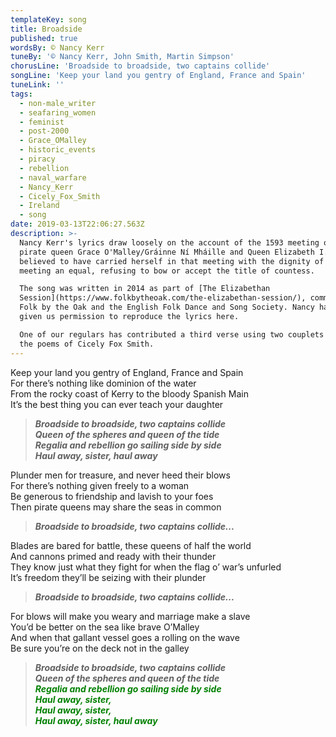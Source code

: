 ```yaml
---
templateKey: song
title: Broadside
published: true
wordsBy: © Nancy Kerr
tuneBy: '© Nancy Kerr, John Smith, Martin Simpson'
chorusLine: 'Broadside to broadside, two captains collide'
songLine: 'Keep your land you gentry of England, France and Spain'
tuneLink: ''
tags:
  - non-male_writer
  - seafaring_women
  - feminist
  - post-2000
  - Grace_OMalley
  - historic_events
  - piracy
  - rebellion
  - naval_warfare
  - Nancy_Kerr
  - Cicely_Fox_Smith
  - Ireland
  - song
date: 2019-03-13T22:06:27.563Z
description: >-
  Nancy Kerr's lyrics draw loosely on the account of the 1593 meeting of Irish
  pirate queen Grace O'Malley/Gráinne Ní Mháille and Queen Elizabeth I. Grace is
  believed to have carried herself in that meeting with the dignity of a queen
  meeting an equal, refusing to bow or accept the title of countess.

  The song was written in 2014 as part of [The Elizabethan
  Session](https://www.folkbytheoak.com/the-elizabethan-session/), commissioned by
  Folk by the Oak and the English Folk Dance and Song Society. Nancy has kindly
  given us permission to reproduce the lyrics here.

  One of our regulars has contributed a third verse using two couplets from
  the poems of Cicely Fox Smith.
---
```

Keep your land you gentry of England, France and Spain\
For there’s nothing like dominion of the water\
From the rocky coast of Kerry to the bloody Spanish Main\
It’s the best thing you can ever teach your daughter

> ***Broadside to broadside, two captains collide\
Queen of the spheres and queen of the tide\
Regalia and rebellion go sailing side by side\
Haul away, sister, haul away***

Plunder men for treasure, and never heed their blows\
For there’s nothing given freely to a woman\
Be generous to friendship and lavish to your foes\
Then pirate queens may share the seas in common

> ***Broadside to broadside, two captains collide...***

Blades are bared for battle, these queens of half the world\
And cannons primed and ready with their thunder\
They know just what they fight for when the flag o’ war’s unfurled\
It’s freedom they’ll be seizing with their plunder

> ***Broadside to broadside, two captains collide...***

For blows will make you weary and marriage make a slave\
You’d be better on the sea like brave O’Malley\
And when that gallant vessel goes a rolling on the wave\
Be sure you’re on the deck not in the galley

> ***Broadside to broadside, two captains collide\
Queen of the spheres and queen of the tide\
<span style="color:green">Regalia and rebellion go sailing side by side</span>\
<span style="color:green">Haul away, sister,</span>\
<span style="color:green">Haul away, sister,</span>\
<span style="color:green">Haul away, sister, haul away</span>***
